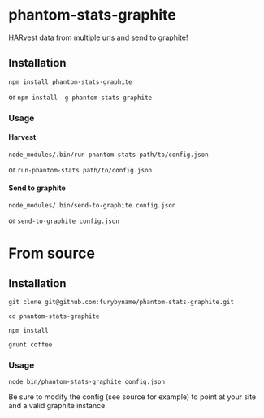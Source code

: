 phantom-stats-graphite
=============

HARvest data from multiple urls and send to graphite!

## Installation

`npm install phantom-stats-graphite`

or `npm install -g phantom-stats-graphite`

### Usage

#### Harvest

`node_modules/.bin/run-phantom-stats path/to/config.json `

or `run-phantom-stats path/to/config.json `

#### Send to graphite

`node_modules/.bin/send-to-graphite config.json `

or `send-to-graphite config.json `

# From source

## Installation

`git clone git@github.com:furybyname/phantom-stats-graphite.git`

`cd phantom-stats-graphite`

`npm install`

`grunt coffee`

### Usage

`node bin/phantom-stats-graphite config.json `

Be sure to modify the config (see source for example) to point at your site and a valid graphite instance
 
